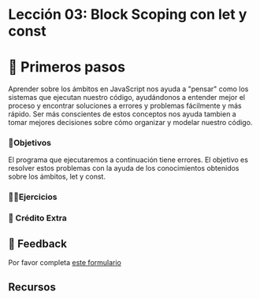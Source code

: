 # Lección 03: Block Scoping con let y const

# 🐾 Primeros pasos

Aprender sobre los ámbitos en JavaScript nos ayuda a "pensar" como los sistemas que ejecutan nuestro código, ayudándonos a entender mejor el proceso y encontrar soluciones a errores y problemas fácilmente y más rápido. Ser más conscientes de estos conceptos nos ayuda tambien a tomar mejores decisiones sobre cómo organizar y modelar nuestro código.

### 🎯Objetivos

El programa que ejecutaremos a continuación tiene errores. El objetivo es resolver estos problemas con la ayuda de los conocimientos obtenidos sobre los ámbitos, let y const.

### 🏋️‍♂️Ejercicios

### 🍬 Crédito Extra

## 📣 Feedback

Por favor completa [este formulario](https://docs.google.com/forms/d/e/1FAIpQLSf6hxzKdcgkQv6EKjS1AXmGO_Y49Aa86zOpcveI3Xp-ZIHYTg/viewform?usp=pp_url&entry.1972342453={{MI-EMAIL}}&entry.1828471740=leccion-03)

## Recursos
